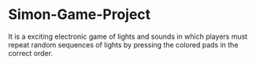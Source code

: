 # Simon-Game-Project
It is a exciting electronic game of lights and sounds in which players must repeat random sequences of lights by pressing the colored pads in the correct order. 
